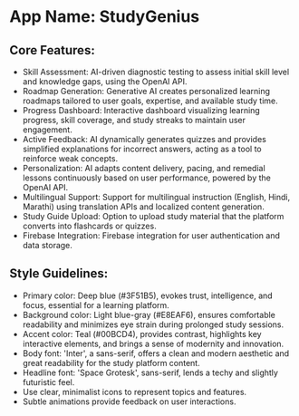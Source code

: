 # **App Name**: StudyGenius

## Core Features:

- Skill Assessment: AI-driven diagnostic testing to assess initial skill level and knowledge gaps, using the OpenAI API.
- Roadmap Generation: Generative AI creates personalized learning roadmaps tailored to user goals, expertise, and available study time.
- Progress Dashboard: Interactive dashboard visualizing learning progress, skill coverage, and study streaks to maintain user engagement.
- Active Feedback: AI dynamically generates quizzes and provides simplified explanations for incorrect answers, acting as a tool to reinforce weak concepts.
- Personalization: AI adapts content delivery, pacing, and remedial lessons continuously based on user performance, powered by the OpenAI API.
- Multilingual Support: Support for multilingual instruction (English, Hindi, Marathi) using translation APIs and localized content generation.
- Study Guide Upload: Option to upload study material that the platform converts into flashcards or quizzes.
- Firebase Integration: Firebase integration for user authentication and data storage.

## Style Guidelines:

- Primary color: Deep blue (#3F51B5), evokes trust, intelligence, and focus, essential for a learning platform.
- Background color: Light blue-gray (#E8EAF6), ensures comfortable readability and minimizes eye strain during prolonged study sessions.
- Accent color: Teal (#00BCD4), provides contrast, highlights key interactive elements, and brings a sense of modernity and innovation.
- Body font: 'Inter', a sans-serif, offers a clean and modern aesthetic and great readability for the study platform content.
- Headline font: 'Space Grotesk', sans-serif, lends a techy and slightly futuristic feel.
- Use clear, minimalist icons to represent topics and features.
- Subtle animations provide feedback on user interactions.